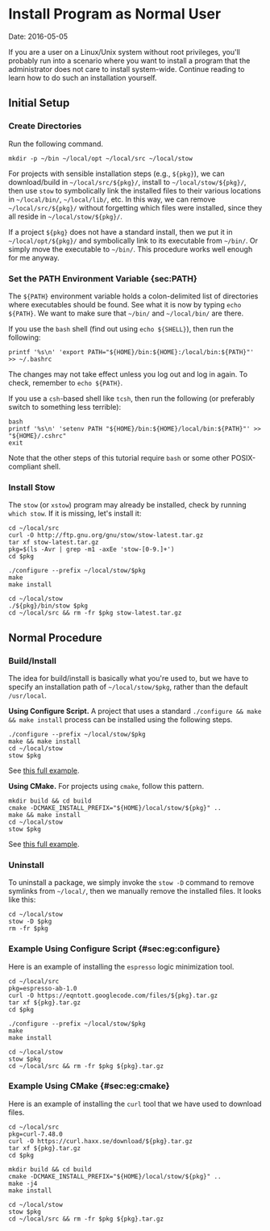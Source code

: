 
# Install Program as Normal User

Date: 2016-05-05

If you are a user on a Linux/Unix system without root privileges, you'll probably run into a scenario where you want to install a program that the administrator does not care to install system-wide.
Continue reading to learn how to do such an installation yourself.

## Initial Setup

### Create Directories

Run the following command.

```shell
mkdir -p ~/bin ~/local/opt ~/local/src ~/local/stow
```

For projects with sensible installation steps (e.g., `${pkg}`), we can download/build in `~/local/src/${pkg}/`, install to `~/local/stow/${pkg}/`, then use `stow` to symbolically link the installed files to their various locations in `~/local/bin/`, `~/local/lib/`, etc.
In this way, we can remove `~/local/src/${pkg}/` without forgetting which files were installed, since they all reside in `~/local/stow/${pkg}/`.

If a project `${pkg}` does not have a standard install, then we put it in `~/local/opt/${pkg}/` and symbolically link to its executable from `~/bin/`.
Or simply move the executable to `~/bin/`.
This procedure works well enough for me anyway.

### Set the PATH Environment Variable {sec:PATH}

The `${PATH}` environment variable holds a colon-delimited list of directories where executables should be found.
See what it is now by typing `echo ${PATH}`.
We want to make sure that `~/bin/` and `~/local/bin/` are there.

If you use the `bash` shell (find out using `echo ${SHELL}`), then run the following:
```shell
printf '%s\n' 'export PATH="${HOME}/bin:${HOME}:/local/bin:${PATH}"' >> ~/.bashrc
```
The changes may not take effect unless you log out and log in again.
To check, remember to `echo ${PATH}`.

If you use a `csh`-based shell like `tcsh`, then run the following (or preferably switch to something less terrible):
```shell
bash
printf '%s\n' 'setenv PATH "${HOME}/bin:${HOME}/local/bin:${PATH}"' >> "${HOME}/.cshrc"
exit
```
Note that the other steps of this tutorial require `bash` or some other POSIX-compliant shell.

### Install Stow

The `stow` (or `xstow`) program may already be installed, check by running `which stow`.
If it is missing, let's install it:

```shell
cd ~/local/src
curl -O http://ftp.gnu.org/gnu/stow/stow-latest.tar.gz
tar xf stow-latest.tar.gz
pkg=$(ls -Avr | grep -m1 -axEe 'stow-[0-9.]+')
cd $pkg

./configure --prefix ~/local/stow/$pkg
make
make install

cd ~/local/stow
./${pkg}/bin/stow $pkg
cd ~/local/src && rm -fr $pkg stow-latest.tar.gz
```

## Normal Procedure

### Build/Install

The idea for build/install is basically what you're used to, but we have to specify an installation path of `~/local/stow/$pkg`, rather than the default `/usr/local`.

**Using Configure Script.**
A project that uses a standard `./configure && make && make install` process can be installed using the following steps.

```shell
./configure --prefix ~/local/stow/$pkg
make && make install
cd ~/local/stow
stow $pkg
```
See [this full example](#sec:eg:configure).

**Using CMake.**
For projects using `cmake`, follow this pattern.

```shell
mkdir build && cd build
cmake -DCMAKE_INSTALL_PREFIX="${HOME}/local/stow/${pkg}" ..
make && make install
cd ~/local/stow
stow $pkg
```
See [this full example](#sec:eg:cmake).

### Uninstall

To uninstall a package, we simply invoke the `stow -D` command to remove symlinks from `~/local/`, then we manually remove the installed files.
It looks like this:

```shell
cd ~/local/stow
stow -D $pkg
rm -fr $pkg
```

### Example Using Configure Script {#sec:eg:configure}

Here is an example of installing the `espresso` logic minimization tool.

```shell
cd ~/local/src
pkg=espresso-ab-1.0
curl -O https://eqntott.googlecode.com/files/${pkg}.tar.gz
tar xf ${pkg}.tar.gz
cd $pkg

./configure --prefix ~/local/stow/$pkg
make
make install

cd ~/local/stow
stow $pkg
cd ~/local/src && rm -fr $pkg ${pkg}.tar.gz
```

### Example Using CMake {#sec:eg:cmake}

Here is an example of installing the `curl` tool that we have used to download files.

```shell
cd ~/local/src
pkg=curl-7.48.0
curl -O https://curl.haxx.se/download/${pkg}.tar.gz
tar xf ${pkg}.tar.gz
cd $pkg

mkdir build && cd build
cmake -DCMAKE_INSTALL_PREFIX="${HOME}/local/stow/${pkg}" ..
make -j4
make install

cd ~/local/stow
stow $pkg
cd ~/local/src && rm -fr $pkg ${pkg}.tar.gz
```
